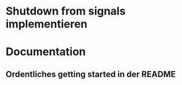 # Shutdown from signals implementieren

# Documentation
## Ordentliches getting started in der README

